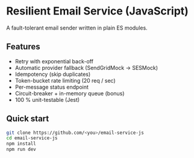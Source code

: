 # Resilient Email Service (JavaScript)

A fault-tolerant email sender written in plain ES modules.

## Features
* Retry with exponential back-off
* Automatic provider fallback (SendGridMock → SESMock)
* Idempotency (skip duplicates)
* Token-bucket rate limiting (20 req / sec)
* Per-message status endpoint
* Circuit-breaker + in-memory queue (bonus)
* 100 % unit-testable (Jest)

## Quick start
```bash
git clone https://github.com/<you>/email-service-js
cd email-service-js
npm install
npm run dev
